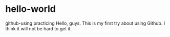 # hello-world
github-using practicing
Hello, guys. This is my first try about using Github.
I think it will not be hard to get it.
